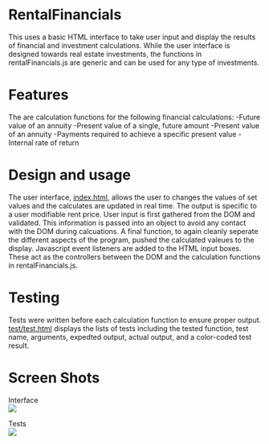 # RentalFinancials
This uses a basic HTML interface to take user input and display the results of financial and investment calculations. While the user interface is designed towards real estate investments, the functions in rentalFinancials.js are generic and can be used for any type of investments. 

# Features
The are calculation functions for the following financial calculations:
-Future value of an annuity
-Present value of a single, future amount
-Present value of an annuity
-Payments required to achieve a specific present value
-Internal rate of return

# Design and usage
The user interface, [index.html](https://betterin30days.github.io/RentalFinancials/), allows the user to changes the values of set values and the calculates are updated in real time. The output is specific to a user modifiable rent price. User input is first gathered from the DOM and validated. This information is passed into an object to avoid any contact with the DOM during calcuations. A final function, to again cleanly seperate the different aspects of the program, pushed the calculated valeues to the display. Javascript event listeners are added to the HTML input boxes. These act as the controllers between the DOM and the calculation functions in rentalFinancials.js. 

# Testing
Tests were written before each calculation function to ensure proper output. [test/test.html](https://betterin30days.github.io/RentalFinancials/test/test) displays the lists of tests including the tested function, test name, arguments, expedted output, actual output, and a color-coded test result. 

# Screen Shots
Interface<br>
<img src="https://github.com/betterin30days/betterin30days.github.io/blob/master/rentalfinancials/screenshots/index.PNG"><br>

Tests<br>
<img src="https://github.com/betterin30days/betterin30days.github.io/blob/master/rentalfinancials/screenshots/tests.PNG"><br>

